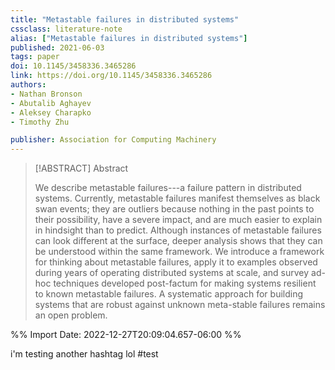 ```yaml
---
title: "Metastable failures in distributed systems"
cssclass: literature-note
alias: ["Metastable failures in distributed systems"]
published: 2021-06-03
tags: paper
doi: 10.1145/3458336.3465286
link: https://doi.org/10.1145/3458336.3465286
authors:
- Nathan Bronson
- Abutalib Aghayev
- Aleksey Charapko
- Timothy Zhu

publisher: Association for Computing Machinery 
---
```


> [!ABSTRACT] Abstract
> 
> We describe metastable failures---a failure pattern in distributed systems. Currently, metastable failures manifest themselves as black swan events; they are outliers because nothing in the past points to their possibility, have a severe impact, and are much easier to explain in hindsight than to predict. Although instances of metastable failures can look different at the surface, deeper analysis shows that they can be understood within the same framework. We introduce a framework for thinking about metastable failures, apply it to examples observed during years of operating distributed systems at scale, and survey ad-hoc techniques developed post-factum for making systems resilient to known metastable failures. A systematic approach for building systems that are robust against unknown meta-stable failures remains an open problem.


%% Import Date: 2022-12-27T20:09:04.657-06:00 %%

i'm testing another hashtag lol #test